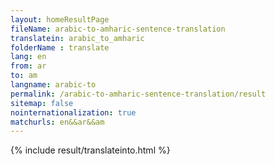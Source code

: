 ```yaml
---
layout: homeResultPage
fileName: arabic-to-amharic-sentence-translation
translatein: arabic_to_amharic
folderName : translate
lang: en
from: ar
to: am
langname: arabic-to
permalink: /arabic-to-amharic-sentence-translation/result
sitemap: false
nointernationalization: true
matchurls: en&&ar&&am
---
```

{% include result/translateinto.html %}

<script src="/js/result/translation.js" data-foldername="{{page.folderName}}" data-lang="{{page.lang}}"></script>
